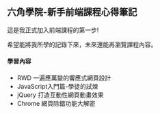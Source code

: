 ## 六角學院-新手前端課程心得筆記

這是我正式加入前端課程的第一步!  

希望能將我所學的記錄下來，未來還能再瀏覽課程內容。

#### 學習內容
* RWD 一遍應萬變的響應式網頁設計
* JavaScript入門篇-學徒的試煉
* jQuery 打造互動性網頁動畫效果
* Chrome 網頁除錯功能大解密
